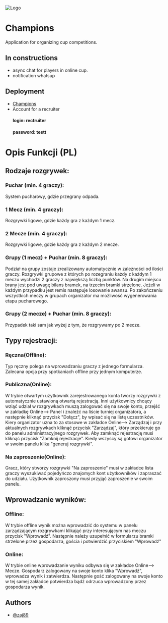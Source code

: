 
![Logo](http://champions.pythonanywhere.com/static/assets/favicon.ico)


# Champions 

Application for organizing cup competitions.


## In constructions

- async chat for players in online cup.
- notification whatsup


## Deployment


- [Champions](https://champions.pythonanywhere.com)
- Account for a recruiter
    #### login: rectruiter
    #### password: testt
# Opis Funkcji (PL)
## Rodzaje rozgrywek:
### Puchar (min. 4 graczy):

System pucharowy, gdzie przegrany odpada.

### 1 Mecz (min. 4 graczy):
Rozgrywki ligowe, gdzie każdy gra z każdym 1 mecz.

### 2 Mecze (min. 4 graczy):
Rozgrywki ligowe, gdzie każdy gra z każdym 2 mecze.


### Grupy (1 mecz) + Puchar (min. 8 graczy):
Podział na grupy zostaje zrealizowany automatycznie w zależności od ilości graczy. Rozgrywki grupowe z których po rozegraniu każdy z każdym 1 meczu wychodzi 2 graczy z największą liczbą punktów. Na drugim miejscu brany jest pod uwagę bilans bramek, na trzecim bramki strzelone. Jeżeli w każdym przypadku jest remis następuje losowanie awansu. Po zakończeniu wszystkich meczy w grupach organizator ma możliwość wygenerowania etapu pucharowego.


### Grupy (2 mecze) + Puchar (min. 8 graczy):
Przypadek taki sam jak wyżej z tym, że rozgrywamy po 2 mecze.

## Typy rejestracji:

### Ręczna(Offline):
Typ ręczny polega na wprowadzaniu graczy z jednego formularza. Zalecana opcja przy spotkaniach offline przy jednym komputerze.

### Publiczna(Online):
W trybie otwartym użytkownik zarejestrowanego konta tworzy rozgrywki z automatycznie ustawioną otwartą rejestracją. Inni użytkownicy chcący wziąć udział w rozgrywkach muszą zalogować się na swoje konto, przejść w zakładkę Online--> Panel i znaleźć na liście turniej organizatora, a następnie kliknąć przycisk "Dołącz", by wpisać się na listę uczestników. Kiery organizator uzna to za stosowe w zakładce Online--> Zarządzaj i przy aktualnych rozgrywkach kliknąć przycisk "Zarządzaj", który przekieruje go do panelu administracyjnego rozgrywek. Aby zamknąć rejestrację musi kliknąć przycisk "Zamknij rejestracje". Kiedy wszyscy są gotowi organizator w swoim panelu klika "generuj rozgrywki".

### Na zaproszenie(Online):
Gracz, który stworzy rozgrywki "Na zaproszenie" musi w zakładce lista graczy wyszukiwać pojedyńczo znajomych kont użytkowników i zapraszać do udziału. Użytkownik zaproszony musi przyjąć zaproszenie w swoim panelu.


## Wprowadzanie wyników:
### Offline:
W trybie offline wynik można wprowadzić do systemu w panelu zarządzającym rozgrywkami klikająć przy interesującym nas meczu przycisk "Wprowadź". Następnie należy uzupełnić w formularzu bramki strzelone przez gospodarza, gościa i potwierdzić przyciskiem "Wprowadź"

### Online:
W trybie online wprowadzanie wyniku odbywa się w zakładce Online--> Mecze. Gospodarz zalogowany na swoje konto klika "Wprowadź", wprowadza wynik i zatwierdza. Następnie gość zalogowany na swoje konto w tej samej zakładce potwierdza bądź odrzuca wprowadzony przez gospodarza wynik.
## Authors

- [@zaj89](https://www.github.com/zaj89)

